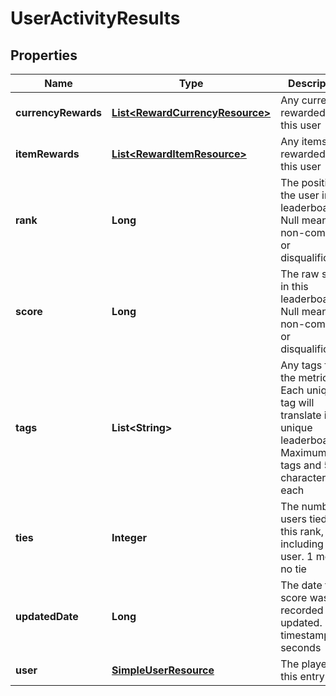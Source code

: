 
# UserActivityResults

## Properties
Name | Type | Description | Notes
------------ | ------------- | ------------- | -------------
**currencyRewards** | [**List&lt;RewardCurrencyResource&gt;**](RewardCurrencyResource.md) | Any currency rewarded to this user |  [optional]
**itemRewards** | [**List&lt;RewardItemResource&gt;**](RewardItemResource.md) | Any items rewarded to this user |  [optional]
**rank** | **Long** | The position of the user in the leaderboard. Null means non-compete or disqualification |  [optional]
**score** | **Long** | The raw score in this leaderboard. Null means non-compete or disqualification |  [optional]
**tags** | **List&lt;String&gt;** | Any tags for the metric. Each unique tag will translate into a unique leaderboard. Maximum 10 tags and 50 characters each |  [optional]
**ties** | **Integer** | The number of users tied at this rank, including this user. 1 means no tie |  [optional]
**updatedDate** | **Long** | The date this score was recorded or updated. Unix timestamp in seconds |  [optional]
**user** | [**SimpleUserResource**](SimpleUserResource.md) | The player for this entry | 



